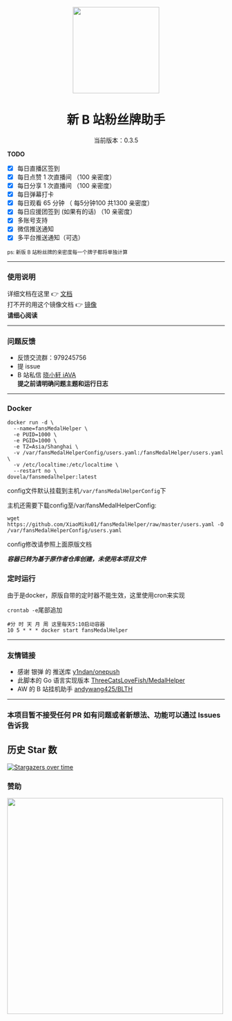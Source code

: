 <p align="center">
  <img src="https://s1.ax1x.com/2022/05/24/XPx1tx.png" width="200" height="200" alt="">
</p>
<div align="center">
<h1> 新 B 站粉丝牌助手
</h1>

<p>当前版本：0.3.5</p>

 </div>

**TODO**

-   [x] 每日直播区签到
-   [x] 每日点赞 1 次直播间 （100 亲密度）
-   [x] 每日分享 1 次直播间 （100 亲密度）
-   [x] 每日弹幕打卡 
-   [x] 每日观看 65 分钟 （ 每5分钟100 共1300 亲密度）
-   [x] 每日应援团签到 (如果有的话) （10 亲密度）
-   [x] 多账号支持
-   [x] 微信推送通知
-   [x] 多平台推送通知（可选）

<small>ps: 新版 B 站粉丝牌的亲密度每一个牌子都将单独计算  </small>

---

### 使用说明

详细文档在这里 👉 [文档](https://xiaomiku01.github.io/fansMedalHelperVersion/)  
打不开的用这个镜像文档 👉 [镜像](https://doc.loveava.top/)  
**请细心阅读**

---

### 问题反馈

-   反馈交流群：979245756
-   提 issue
-   B 站私信 [晓小轩 iAVA](https://space.bilibili.com/1772442517)  
    **提之前请明确问题主题和运行日志**

---

### Docker

```
docker run -d \
  --name=fansMedalHelper \
  -e PUID=1000 \
  -e PGID=1000 \
  -e TZ=Asia/Shanghai \
  -v /var/fansMedalHelperConfig/users.yaml:/fansMedalHelper/users.yaml \
  -v /etc/localtime:/etc/localtime \
  --restart no \
dovela/fansmedalhelper:latest
```

config文件默认挂载到主机`/var/fansMedalHelperConfig`下

主机还需要下载config至/var/fansMedalHelperConfig:

```
wget https://github.com/XiaoMiku01/fansMedalHelper/raw/master/users.yaml -O /var/fansMedalHelperConfig/users.yaml
```

config修改请参照上面原版文档

***容器已转为基于原作者仓库创建，未使用本项目文件***



### 定时运行
由于是docker，原版自带的定时器不能生效，这里使用cron来实现

`crontab -e`尾部追加

```shell
#分 时 天 月 周 这里每天5:10启动容器
10 5 * * * docker start fansMedalHelper 
```

---

### 友情链接

-   感谢 银弹 的 推送库 [y1ndan/onepush](https://github.com/y1ndan/onepush)
-   此脚本的 Go 语言实现版本 [ThreeCatsLoveFish/MedalHelper](https://github.com/ThreeCatsLoveFish/MedalHelper)
-   AW 的 B 站挂机助手 [andywang425/BLTH](https://github.com/andywang425/BLTH)

---  

###  本项目暂不接受任何 PR 如有问题或者新想法、功能可以通过 Issues 告诉我  

## 历史 Star 数

[![Stargazers over time](https://starchart.cc/XiaoMiku01/fansMedalHelper.svg)](https://starchart.cc/XiaoMiku01/fansMedalHelper)

### 赞助

<img src="http://i0.hdslb.com/bfs/album/c267037c9513b8e44bc6ec95dbf772ff0439dce6.jpg" width="500" />
